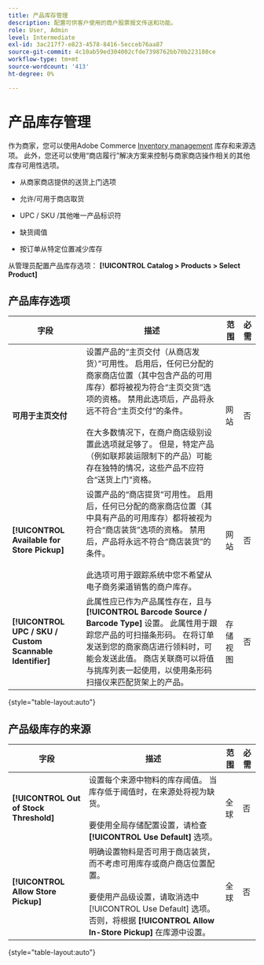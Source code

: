 ```yaml
---
title: 产品库存管理
description: 配置可供客户使用的商户股票报文传送和功能。
role: User, Admin
level: Intermediate
exl-id: 3ac217f7-e823-4578-8416-5ecceb76aa87
source-git-commit: 4c10ab59ed304002cfde7398762bb70b223180ce
workflow-type: tm+mt
source-wordcount: '413'
ht-degree: 0%

---
```


# 产品库存管理

作为商家，您可以使用Adobe Commerce [Inventory management](https://docs.magento.com/user-guide/catalog/inventory-management.html) 库存和来源选项。 此外，您还可以使用“商店履行”解决方案来控制与商家商店操作相关的其他库存可用性选项。

- 从商家商店提供的送货上门选项

- 允许/可用于商店取货

- UPC / SKU /其他唯一产品标识符

- 缺货阈值

- 按订单从特定位置减少库存

从管理员配置产品库存选项： **[!UICONTROL Catalog > Products > Select Product]**

## **产品库存选项**

| **字段** | **描述** | **范围** | **必需** |
|----------------------------------------------------------|----------------------------------------------------------------------------------------------------------------------------------------------------------------------------------------------------------------------------------------------------------------------------------------------------------------------------------------------------------------------------------------------------------------------------------------------------------------------------------------------------------------------------------------------------------------|------------|--------------|
| **可用于主页交付** | 设置产品的“主页交付（从商店发货）”可用性。 启用后，任何已分配的商家商店位置（其中包含产品的可用库存）都将被视为符合“主页交货”选项的资格。 禁用此选项后，产品将永远不符合“主页交付”的条件。</br></br>在大多数情况下，在商户商店级别设置此选项就足够了。 但是，特定产品（例如联邦装运限制下的产品）可能存在独特的情况，这些产品不应符合“送货上门”资格。 | 网站 | 否 |
| **[!UICONTROL Available for Store Pickup]** | 设置产品的“商店提货”可用性。 启用后，任何已分配的商家商店位置（其中具有产品的可用库存）都将被视为符合“商店装货”选项的资格。 禁用后，产品将永远不符合“商店装货”的条件。</br></br>此选项可用于跟踪系统中您不希望从电子商务渠道销售的商户库存。 | 网站 | 否 |
| **[!UICONTROL UPC / SKU / Custom Scannable Identifier]** | 此属性应已作为产品属性存在，且与 **[!UICONTROL Barcode Source / Barcode Type]** 设置。 此属性用于跟踪您产品的可扫描条形码。 在将订单发送到您的商家商店进行领料时，可能会发送此值。 商店关联商可以将值与挑库列表一起使用，以使用条形码扫描仪来匹配货架上的产品。 | 存储视图 | 否 |

{style=&quot;table-layout:auto&quot;}

## 产品级库存的来源

| **字段** | **描述** | **范围** | **必需** |
|-----------------------------------------|------------------------------------------------------------------------------------------------------------------------------------------------------------------------------------------------------------------------------------------------------------------------------------------------------------------------------------------------------------------------------------------------------|-----------|--------------|
| **[!UICONTROL Out of Stock Threshold]** | 设置每个来源中物料的库存阈值。 当库存低于阈值时，在来源处将视为缺货。</br></br>要使用全局存储配置设置，请检查 **[!UICONTROL Use Default]** 选项。 | 全球 | 否 |
| **[!UICONTROL Allow Store Pickup]** | 明确设置物料是否可用于商店装货，而不考虑可用库存或商户商店位置配置。</br></br> 要使用产品级设置，请取消选中 [!UICONTROL Use Default] 选项。 否则，将根据 **[!UICONTROL Allow In-Store Pickup]** 在库源中设置。 | 全球 | 否 |

{style=&quot;table-layout:auto&quot;}

